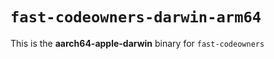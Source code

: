 # `fast-codeowners-darwin-arm64`

This is the **aarch64-apple-darwin** binary for `fast-codeowners`
